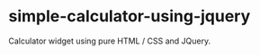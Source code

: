 simple-calculator-using-jquery
==============================

Calculator widget using pure HTML / CSS and JQuery. 
